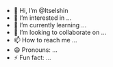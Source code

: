 - 👋 Hi, I’m @Itselshin
- 👀 I’m interested in ...
- 🌱 I’m currently learning ...
- 💞️ I’m looking to collaborate on ...
- 📫 How to reach me ...
- 😄 Pronouns: ...
- ⚡ Fun fact: ...

<!---
Itselshin/Itselshin is a ✨ special ✨ repository because its `README.md` (this file) appears on your GitHub profile.
You can click the Preview link to take a look at your changes.
--->
